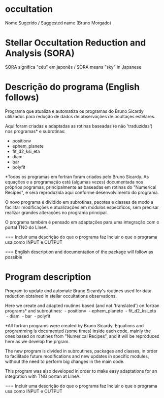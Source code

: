 # occultation
Nome Sugerido / Suggested name (Bruno Morgado)
# Stellar Occultation Reduction and Analysis (SORA)

SORA significa "céu" em japonês / SORA means "sky" in Japanese

# Descrição do programa (English follows)

Programa que atualiza e automatiza os programas do Bruno Sicardy utilizados para redução de dados de observações de ocultaçes estelares.

Aqui foram criadas e adaptadas as rotinas baseadas (e não 'traduzidas') nos programas* e subrotinas:
  - positionv
  - ephem_planete
  - fit_d2_ksi_eta
  - diam
  - bar
  - polyfit

*Todos os programas em fortran foram criados pelo Bruno Sicardy. As equações e a programação está (algumas vezes) documentada nos próprios pogramas, principalmente as baseadas em rotinas do "Numerical Recipes", e será reproduzida aqui conforme desenvolvimento do programa.

O novo programa é dividido em subrotinas, pacotes e classes de modo a facilitar modificações e atualizações em módulos específicos, sem precisar realizar grandes alterações no programa principal.

O programa também é pensado em adaptações para uma integração com o portal TNO do LIneA.

===
Incluir uma descrição do que o programa faz
Incluir o que o programa usa como INPUT e OUTPUT

===
English description and documentation of the package will follow as possible

# Program description

Program to update and automate Bruno Sicardy's routines used for data reduction obtained in stellar occultations observations.

Here we create and adapted routines based (and not 'translated') on fortran programs* and subroutines:
  - positionv
  - ephem_planete
  - fit_d2_ksi_eta
  - diam
  - bar
  - polyfit
  
  *All fortran programs were created by Bruno Sicardy. Equations and programming is documented (some times) inside each code, mainly the ones based on routines from "Numerical Recipes", and it will be reproduced here as we develop the prgram.
  
The new program is divided in subroutines, packages and classes, in order to facilitade future modifications and new updates in specific modules, without the need to perform big changes in the main code.
  
This program was also developed in order to make easy adaptations for an integration with TNO portan at LIneA.


===
Incluir uma descrição do que o programa faz
Incluir o que o programa usa como INPUT e OUTPUT
